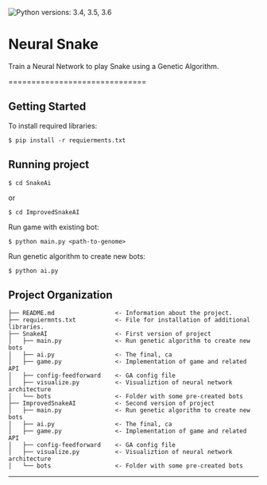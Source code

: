 ![Python versions: 3.4, 3.5, 3.6](https://img.shields.io/pypi/pyversions/Django.svg)
# Neural Snake

Train a Neural Network to play Snake using a Genetic Algorithm.

==============================

Getting Started
------------
To install required libraries: 

`$ pip install -r requierments.txt`

Running project
------------

`$ cd SnakeAi`

or

`$ cd ImprovedSnakeAI`

Run game with existing bot:

`$ python main.py <path-to-genome>`

Run genetic algorithm to create new bots:

`$ python ai.py`


Project Organization
------------

    ├── README.md                 <- Information about the project.
    ├── requiermnts.txt           <- File for installation of additional libraries.
    ├── SnakeAI                   <- First version of project
    │   ├── main.py               <- Run genetic algorithm to create new bots
    │   ├── ai.py                 <- The final, ca
    │   ├── game.py               <- Implementation of game and related API
    │   ├── config-feedforward    <- GA config file
    │   ├── visualize.py          <- Visualiztion of neural network architecture
    │   └── bots                  <- Folder with some pre-created bots
    ├── ImprovedSnakeAI           <- Second version of project
    │   ├── main.py               <- Run genetic algorithm to create new bots
    │   ├── ai.py                 <- The final, ca
    │   ├── game.py               <- Implementation of game and related API
    │   ├── config-feedforward    <- GA config file
    │   ├── visualize.py          <- Visualiztion of neural network architecture
    │   └── bots                  <- Folder with some pre-created bots
--------
